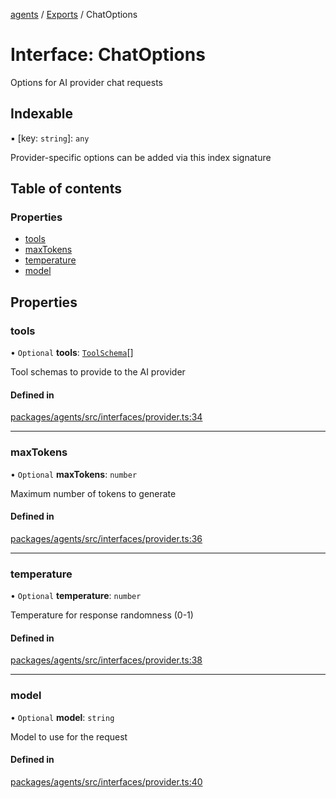 <!-- 
 ⚠️  AUTO-GENERATED FILE - DO NOT EDIT MANUALLY
 This file is automatically generated by scripts/docs-generator.js
 To make changes, edit the source TypeScript files or update the generator script
-->

[agents](../../) / [Exports](../modules) / ChatOptions

# Interface: ChatOptions

Options for AI provider chat requests

## Indexable

▪ [key: `string`]: `any`

Provider-specific options can be added via this index signature

## Table of contents

### Properties

- [tools](ChatOptions#tools)
- [maxTokens](ChatOptions#maxtokens)
- [temperature](ChatOptions#temperature)
- [model](ChatOptions#model)

## Properties

### tools

• `Optional` **tools**: [`ToolSchema`](ToolSchema)[]

Tool schemas to provide to the AI provider

#### Defined in

[packages/agents/src/interfaces/provider.ts:34](https://github.com/woojubb/robota/blob/bdf92966fb2bc9eb8d5a633591fffc1261e7f0f5/packages/agents/src/interfaces/provider.ts#L34)

___

### maxTokens

• `Optional` **maxTokens**: `number`

Maximum number of tokens to generate

#### Defined in

[packages/agents/src/interfaces/provider.ts:36](https://github.com/woojubb/robota/blob/bdf92966fb2bc9eb8d5a633591fffc1261e7f0f5/packages/agents/src/interfaces/provider.ts#L36)

___

### temperature

• `Optional` **temperature**: `number`

Temperature for response randomness (0-1)

#### Defined in

[packages/agents/src/interfaces/provider.ts:38](https://github.com/woojubb/robota/blob/bdf92966fb2bc9eb8d5a633591fffc1261e7f0f5/packages/agents/src/interfaces/provider.ts#L38)

___

### model

• `Optional` **model**: `string`

Model to use for the request

#### Defined in

[packages/agents/src/interfaces/provider.ts:40](https://github.com/woojubb/robota/blob/bdf92966fb2bc9eb8d5a633591fffc1261e7f0f5/packages/agents/src/interfaces/provider.ts#L40)
